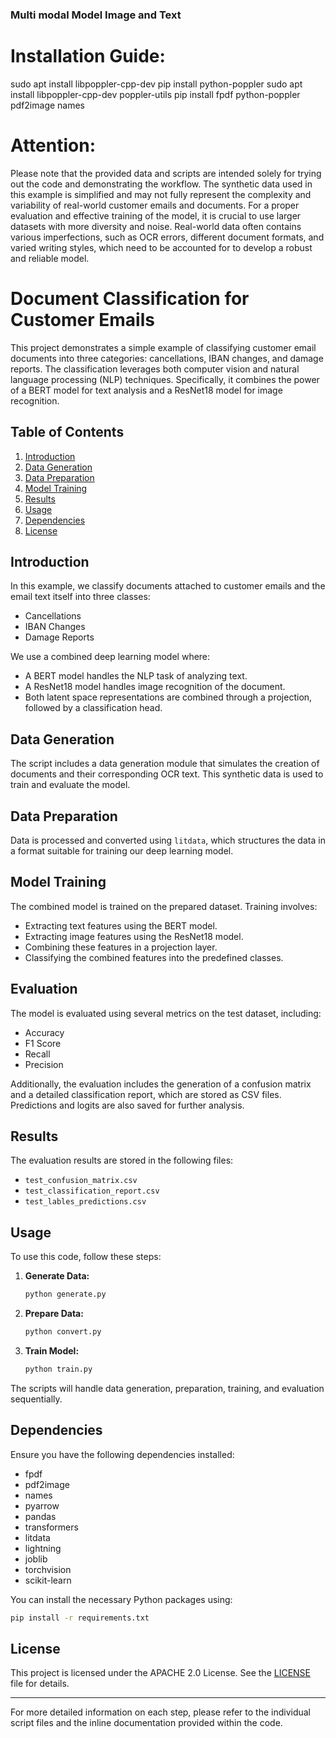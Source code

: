 ### Multi modal Model Image and Text

# Installation Guide:

sudo apt install libpoppler-cpp-dev
pip install python-poppler
sudo apt install libpoppler-cpp-dev poppler-utils
pip install fpdf python-poppler pdf2image names

# Attention:
Please note that the provided data and scripts are intended solely for trying out the code and demonstrating the workflow. The synthetic data used in this example is simplified and may not fully represent the complexity and variability of real-world customer emails and documents. For a proper evaluation and effective training of the model, it is crucial to use larger datasets with more diversity and noise. Real-world data often contains various imperfections, such as OCR errors, different document formats, and varied writing styles, which need to be accounted for to develop a robust and reliable model.

# Document Classification for Customer Emails

This project demonstrates a simple example of classifying customer email documents into three categories: cancellations, IBAN changes, and damage reports. The classification leverages both computer vision and natural language processing (NLP) techniques. Specifically, it combines the power of a BERT model for text analysis and a ResNet18 model for image recognition.

## Table of Contents
1. [Introduction](#introduction)
2. [Data Generation](#data-generation)
3. [Data Preparation](#data-preparation)
4. [Model Training](#model-training)
5. [Results](#results)
6. [Usage](#usage)
7. [Dependencies](#dependencies)
8. [License](#license)

## Introduction

In this example, we classify documents attached to customer emails and the email text itself into three classes:
- Cancellations
- IBAN Changes
- Damage Reports

We use a combined deep learning model where:
- A BERT model handles the NLP task of analyzing text.
- A ResNet18 model handles image recognition of the document.
- Both latent space representations are combined through a projection, followed by a classification head.

## Data Generation

The script includes a data generation module that simulates the creation of documents and their corresponding OCR text. This synthetic data is used to train and evaluate the model.

## Data Preparation

Data is processed and converted using `litdata`, which structures the data in a format suitable for training our deep learning model.

## Model Training

The combined model is trained on the prepared dataset. Training involves:
- Extracting text features using the BERT model.
- Extracting image features using the ResNet18 model.
- Combining these features in a projection layer.
- Classifying the combined features into the predefined classes.

## Evaluation

The model is evaluated using several metrics on the test dataset, including:
- Accuracy
- F1 Score
- Recall
- Precision

Additionally, the evaluation includes the generation of a confusion matrix and a detailed classification report, which are stored as CSV files. Predictions and logits are also saved for further analysis.

## Results

The evaluation results are stored in the following files:
- `test_confusion_matrix.csv`
- `test_classification_report.csv`
- `test_lables_predictions.csv`

## Usage

To use this code, follow these steps:

1. **Generate Data:**
    ```python
    python generate.py
    ```

2. **Prepare Data:**
    ```python
    python convert.py
    ```

3. **Train Model:**
    ```python
    python train.py
    ```

The scripts will handle data generation, preparation, training, and evaluation sequentially.

## Dependencies

Ensure you have the following dependencies installed:
- fpdf
- pdf2image
- names
- pyarrow
- pandas
- transformers
- litdata
- lightning
- joblib
- torchvision
- scikit-learn

You can install the necessary Python packages using:
```bash
pip install -r requirements.txt
```

## License

This project is licensed under the APACHE 2.0 License. See the [LICENSE](LICENSE) file for details.

---

For more detailed information on each step, please refer to the individual script files and the inline documentation provided within the code.